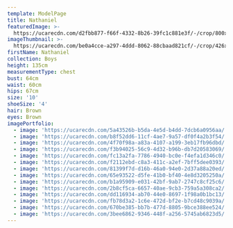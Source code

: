 ```yaml
---
template: ModelPage
title: Nathaniel
featuredImage: >-
  https://ucarecdn.com/d2fbb877-f66f-4332-8b26-39fc1c881e3f/-/crop/800x501/0,46/-/preview/
imageThumbnail: >-
  https://ucarecdn.com/be0a4cce-a297-4ddd-8062-88cbaad821cf/-/crop/426x639/613,513/-/preview/
firstName: Nathaniel
collection: Boys
height: 135cm
measurementType: chest
bust: 64cm
waist: 60cm
hips: 67cm
size: '10'
shoeSize: '4'
hair: Brown
eyes: Brown
imagePortfolio:
  - image: 'https://ucarecdn.com/5a43526b-b5da-4e5d-b4dd-7dcb6a0956aa/'
  - image: 'https://ucarecdn.com/b8f52dd6-11cf-4ae7-9a57-df0f4a2b3f54/'
  - image: 'https://ucarecdn.com/4f70f98a-a83a-4107-a199-3eb17fb96dbd/'
  - image: 'https://ucarecdn.com/f3b94025-56c9-4d32-b96b-db7d20583069/'
  - image: 'https://ucarecdn.com/fc13a2fa-7786-4940-bc0e-f4efa1d346c0/'
  - image: 'https://ucarecdn.com/f2112ebd-c8a3-411c-a2ef-7bff5dee0393/'
  - image: 'https://ucarecdn.com/81399f7d-d16b-46a0-94e0-2d37a88a20ed/'
  - image: 'https://ucarecdn.com/65e93522-d5fe-41b0-bf40-4e8d3205250a/'
  - image: 'https://ucarecdn.com/b1a95909-e031-42bf-9ab7-2747c8cf25c6/'
  - image: 'https://ucarecdn.com/2b8cf5ca-6657-40ae-9cb3-759a5a308ca2/'
  - image: 'https://ucarecdn.com/dd116934-ab70-44e0-8697-1f98a0b1bc13/'
  - image: 'https://ucarecdn.com/fb78d3a2-1c6e-472d-bf2e-b7cd48c9039a/'
  - image: 'https://ucarecdn.com/670be385-bb7b-477d-8805-9bce388ee524/'
  - image: 'https://ucarecdn.com/3bee6862-9346-448f-a256-5745ab6823d5/'
---
```


